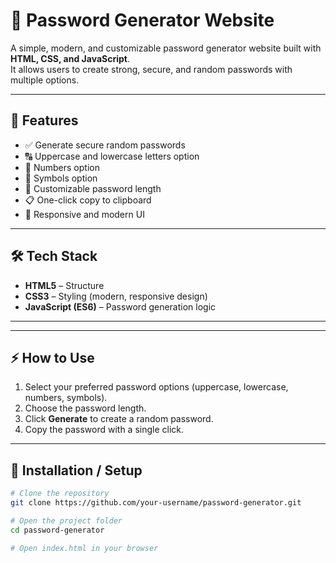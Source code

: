# 🔐 Password Generator Website  

A simple, modern, and customizable password generator website built with **HTML, CSS, and JavaScript**.  
It allows users to create strong, secure, and random passwords with multiple options.  

---

## 🚀 Features  
- ✅ Generate secure random passwords  
- 🔠 Uppercase and lowercase letters option  
- 🔢 Numbers option  
- 🔣 Symbols option  
- 📏 Customizable password length  
- 📋 One-click copy to clipboard  
- 🎨 Responsive and modern UI  

---

## 🛠️ Tech Stack  
- **HTML5** – Structure  
- **CSS3** – Styling (modern, responsive design)  
- **JavaScript (ES6)** – Password generation logic  

---



---

## ⚡ How to Use  
1. Select your preferred password options (uppercase, lowercase, numbers, symbols).  
2. Choose the password length.  
3. Click **Generate** to create a random password.  
4. Copy the password with a single click.  

---

## 📂 Installation / Setup  
```bash
# Clone the repository
git clone https://github.com/your-username/password-generator.git

# Open the project folder
cd password-generator

# Open index.html in your browser
